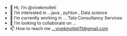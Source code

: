 - 👋 Hi, I’m @vivekmolleti
- 👀 I’m interested in ...java , pyhton , Data science
- 🌱 I’m currently working in  ... Tata Consultancy Services
- 💞️ I’m looking to collaborate on ...
- 📫 How to reach me ...vivekmolleti11@gmail.com

<!---
vivekmolleti/vivekmolleti is a ✨ special ✨ repository because its `README.md` (this file) appears on your GitHub profile.
You can click the Preview link to take a look at your changes.
--->
